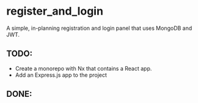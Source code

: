 # register_and_login
A simple, in-planning registration and login panel that uses MongoDB and JWT.


## TODO:
- Create a monorepo with Nx that contains a React app.
- Add an Express.js app to the project


## DONE:
